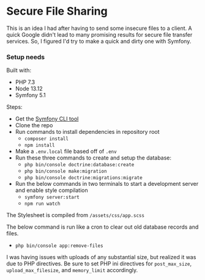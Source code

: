
# Secure File Sharing

This is an idea I had after having to send some insecure files to a client.
A quick Google didn't lead to many promising results for secure file transfer services.
So, I figured I'd try to make a quick and dirty one with Symfony.

### Setup needs

Built with:
- PHP 7.3
- Node 13.12
- Symfony 5.1

Steps:
- Get the [Symfony CLI tool](https://symfony.com/download)
- Clone the repo
- Run commands to install dependencies in repository root
  - `composer install`
  - `npm install`
- Make a `.env.local` file based off of `.env`
- Run these three commands to create and setup the database:
  - `php bin/console doctrine:database:create`
  - `php bin/console make:migration`
  - `php bin/console doctrine:migrations:migrate`
- Run the below commands in two terminals to start a development server and enable style compilation
  - `symfony server:start`
  - `npm run watch`

The Stylesheet is compiled from `/assets/css/app.scss`

The below command is run like a cron to clear out old database records and files.
- `php bin/console app:remove-files`

I was having issues with uploads of any substantial size, but realized it was due to PHP directives.
Be sure to set PHP ini directives for `post_max_size`, `upload_max_filesize`, and `memory_limit` accordingly.
